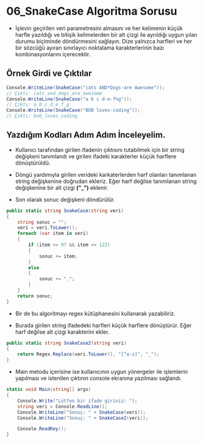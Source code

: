 # 06_SnakeCase Algoritma Sorusu

* İşlevin geçirilen veri parametresini almasını ve her kelimenin küçük harfle yazıldığı ve bitişik kelimelerden bir alt çizgi ile ayrıldığı uygun yılan durumu biçiminde döndürmesini sağlayın. Dize yalnızca harfleri ve her bir sözcüğü ayıran sınırlayıcı noktalama karakterlerinin bazı kombinasyonlarını içerecektir.

## Örnek Girdi ve Çıktılar

~~~ C#
Console.WriteLine(SnakeCase("cats AND*Dogs-are Awesome"));
// Çıktı: cats_and_dogs_are_awesome
Console.WriteLine(SnakeCase("a b c d-e-f%g"));
// Çıktı: a_b_c_d_e_f_g
Console.WriteLine(SnakeCase("BOB loves-coding"));
// Çıktı: bob_loves_coding
~~~

## Yazdığım Kodları Adım Adım İnceleyelim.

* Kullanıcı tarafından girilen ifadenin çıktısını tutabilmek için bir string değişkeni tanımlandı ve girilen ifadeki karakterler küçük harflere dönüştürüldü.

* Döngü yardımıyla girilen verideki karkaterlerden harf olanları tanımlanan string değişkenine doğrudan ekleriz. Eğer harf değilse tanımlanan string değişkenine bir alt çizgi **("_")** eklenir.

* Son olarak sonuc değişkeni döndürülür.

~~~ C#
public static string SnakeCase(string veri)
{
    string sonuc = "";
    veri = veri.ToLower();
    foreach (var item in veri)
    {
        if (item >= 97 && item <= 122)
        {
            sonuc += item;
        }
        else
        {
            sonuc += "_";
        }
    }
    return sonuc;
}
~~~

* Bir de bu algoritmayı regex kütüphanesini kullanarak yazabiliriz.

* Burada girilen string ifadedeki harfleri küçük harflere dönüştürür. Eğer harf değilse alt çizgi karakterini ekler.

~~~ C#
public static string SnakeCase2(string veri)
{
    return Regex.Replace(veri.ToLower(), "[^a-z]", "_");
}
~~~

* Main metodu içerisine ise kullanıcının uygun yönergeler ile işlemlerin yapılması ve istenilen çıktının console ekranına yazılması sağlandı.

~~~ C#
static void Main(string[] args)
{
    Console.Write("Lütfen bir ifade giriniz: ");
    string veri = Console.ReadLine();
    Console.WriteLine("Sonuç: " + SnakeCase(veri));
    Console.WriteLine("Sonuç: " + SnakeCase2(veri));

    Console.ReadKey();
}
~~~